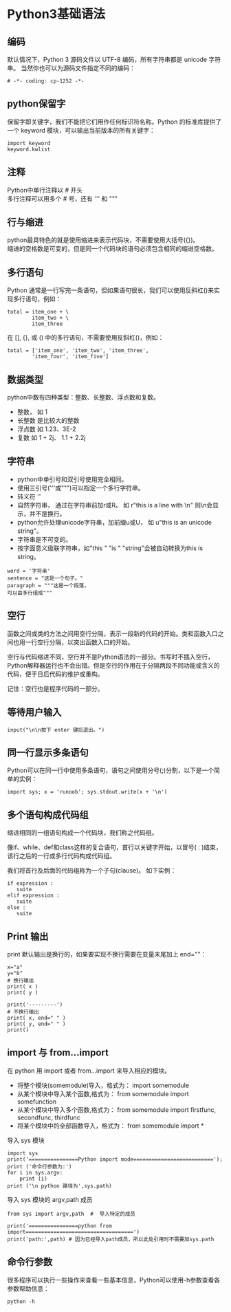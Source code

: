 # Python3基础语法

## 编码
默认情况下，Python 3 源码文件以 UTF-8 编码，所有字符串都是 unicode 字符串。 当然你也可以为源码文件指定不同的编码：

    # -*- coding: cp-1252 -*-

## python保留字
保留字即关键字，我们不能把它们用作任何标识符名称。Python 的标准库提供了一个 keyword 模块，可以输出当前版本的所有关键字：

    import keyword
    keyword.kwlist

## 注释
Python中单行注释以 # 开头  
多行注释可以用多个 # 号，还有 ''' 和 """

## 行与缩进
python最具特色的就是使用缩进来表示代码块，不需要使用大括号({})。  
缩进的空格数是可变的，但是同一个代码块的语句必须包含相同的缩进空格数。

## 多行语句
Python 通常是一行写完一条语句，但如果语句很长，我们可以使用反斜杠(\)来实现多行语句，例如：

```
total = item_one + \
        item_two + \
        item_three
```

在 [], {}, 或 () 中的多行语句，不需要使用反斜杠(\)，例如：

```
total = ['item_one', 'item_two', 'item_three',
        'item_four', 'item_five']
```

## 数据类型
python中数有四种类型：整数、长整数、浮点数和复数。
* 整数， 如 1
* 长整数 是比较大的整数
* 浮点数 如 1.23、3E-2
* 复数 如 1 + 2j、 1.1 + 2.2j

## 字符串
- python中单引号和双引号使用完全相同。
- 使用三引号('''或""")可以指定一个多行字符串。
- 转义符 '\'
- 自然字符串， 通过在字符串前加r或R。 如 r"this is a line with \n" 则\n会显示，并不是换行。
- python允许处理unicode字符串，加前缀u或U， 如 u"this is an unicode string"。
- 字符串是不可变的。
- 按字面意义级联字符串，如"this " "is " "string"会被自动转换为this is string。
```
word = '字符串'
sentence = "这是一个句子。"
paragraph = """这是一个段落，
可以由多行组成"""
```

## 空行
函数之间或类的方法之间用空行分隔，表示一段新的代码的开始。类和函数入口之间也用一行空行分隔，以突出函数入口的开始。  

空行与代码缩进不同，空行并不是Python语法的一部分。书写时不插入空行，Python解释器运行也不会出错。但是空行的作用在于分隔两段不同功能或含义的代码，便于日后代码的维护或重构。  

记住：空行也是程序代码的一部分。

## 等待用户输入

    input("\n\n按下 enter 键后退出。")

## 同一行显示多条语句
Python可以在同一行中使用多条语句，语句之间使用分号(;)分割，以下是一个简单的实例：

    import sys; x = 'runoob'; sys.stdout.write(x + '\n')

## 多个语句构成代码组
缩进相同的一组语句构成一个代码块，我们称之代码组。 

像if、while、def和class这样的复合语句，首行以关键字开始，以冒号( : )结束，该行之后的一行或多行代码构成代码组。  

我们将首行及后面的代码组称为一个子句(clause)。
如下实例：
```
if expression : 
   suite
elif expression : 
   suite 
else : 
   suite
```

## Print 输出
print 默认输出是换行的，如果要实现不换行需要在变量末尾加上 end=""：
```
x="a"
y="b"
# 换行输出
print( x )
print( y )

print('---------')
# 不换行输出
print( x, end=" " )
print( y, end=" " )
print()
```

## import 与 from...import
在 python 用 import 或者 from...import 来导入相应的模块。  
- 将整个模块(somemodule)导入，格式为： import somemodule
- 从某个模块中导入某个函数,格式为： from somemodule import somefunction
- 从某个模块中导入多个函数,格式为： from somemodule import firstfunc, secondfunc, thirdfunc
- 将某个模块中的全部函数导入，格式为： from somemodule import *

导入 sys 模块
```
import sys
print('================Python import mode==========================');
print ('命令行参数为:')
for i in sys.argv:
    print (i)
print ('\n python 路径为',sys.path)
```

导入 sys 模块的 argv,path 成员
```
from sys import argv,path  #  导入特定的成员
 
print('================python from import===================================')
print('path:',path) # 因为已经导入path成员，所以此处引用时不需要加sys.path
```

## 命令行参数
很多程序可以执行一些操作来查看一些基本信息，Python可以使用-h参数查看各参数帮助信息：

    python -h
	
